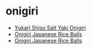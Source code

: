 # onigiri

 * [Yukari Shiso Salt Yaki Onigiri](../../index/y/yukari-shiso-salt-yaki-onigiri-365590.json)
 * [Onigiri   Japanese Rice Balls](../../index/o/onigiri---japanese-rice-balls.json)
 * [Onigiri Japanese Rice Balls](../../index/o/onigiri-japanese-rice-balls.json)
